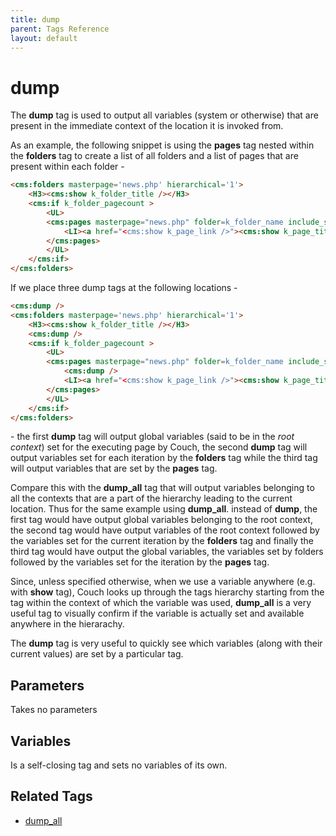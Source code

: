 ```yaml
---
title: dump
parent: Tags Reference
layout: default
---
```


# dump

The **dump** tag is used to output all variables (system or otherwise) that are present in the immediate context of the location it is invoked from.

As an example, the following snippet is using the **pages** tag nested within the **folders** tag to create a list of all folders and a list of pages that are present within each folder -

```html
<cms:folders masterpage='news.php' hierarchical='1'>
    <H3><cms:show k_folder_title /></H3>
    <cms:if k_folder_pagecount >
        <UL>
        <cms:pages masterpage="news.php" folder=k_folder_name include_subfolders='0'>
            <LI><a href="<cms:show k_page_link />"><cms:show k_page_title /></a></LI>
        </cms:pages>
        </UL>
    </cms:if>
</cms:folders>
```

If we place three dump tags at the following locations -

```html
<cms:dump />
<cms:folders masterpage='news.php' hierarchical='1'>
    <H3><cms:show k_folder_title /></H3>
    <cms:dump />
    <cms:if k_folder_pagecount >
        <UL>
        <cms:pages masterpage="news.php" folder=k_folder_name include_subfolders='0'>
            <cms:dump />
            <LI><a href="<cms:show k_page_link />"><cms:show k_page_title /></a></LI>
        </cms:pages>
        </UL>
    </cms:if>
</cms:folders>
```

\- the first **dump** tag will output global variables (said to be in the _root context_) set for the executing page by Couch, the second **dump** tag will output variables set for each iteration by the **folders** tag while the third tag will output variables that are set by the **pages** tag.

Compare this with the **dump\_all** tag that will output variables belonging to all the contexts that are a part of the hierarchy leading to the current location. Thus for the same example using **dump\_all**. instead of **dump**, the first tag would have output global variables belonging to the root context, the second tag would have output variables of the root context followed by the variables set for the current iteration by the **folders** tag and finally the third tag would have output the global variables, the variables set by folders followed by the variables set for the iteration by the **pages** tag.

Since, unless specified otherwise, when we use a variable anywhere (e.g. with **show** tag), Couch looks up through the tags hierarchy starting from the tag within the context of which the variable was used, **dump\_all** is a very useful tag to visually confirm if the variable is actually set and available anywhere in the hierarachy.

The **dump** tag is very useful to quickly see which variables (along with their current values) are set by a particular tag.

## Parameters

Takes no parameters

## Variables

Is a self-closing tag and sets no variables of its own.

## Related Tags

* [dump\_all](../dump_all.html)
